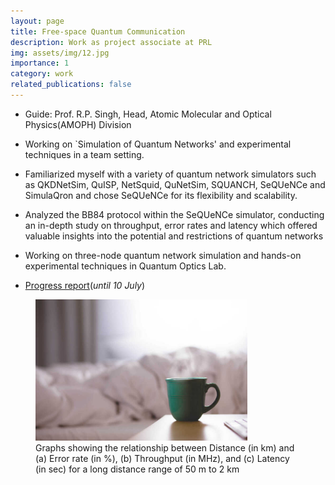 ```yaml
---
layout: page
title: Free-space Quantum Communication
description: Work as project associate at PRL
img: assets/img/12.jpg
importance: 1
category: work
related_publications: false
---
```


* Guide: Prof. R.P. Singh, Head, Atomic Molecular and Optical Physics(AMOPH) Division

* Working on `Simulation of Quantum Networks' and experimental techniques in a team setting.
* Familiarized myself with a variety of quantum network simulators such as QKDNetSim, QuISP, NetSquid, QuNetSim, SQUANCH, SeQUeNCe and SimulaQron and chose SeQUeNCe for its flexibility and scalability. 
* Analyzed the BB84 protocol within the SeQUeNCe simulator, conducting an in-depth study on throughput, error rates and latency which offered valuable insights into the potential and restrictions of quantum networks
* Working on three-node quantum network simulation and hands-on experimental techniques in Quantum Optics Lab.

* [Progress report](https://stoicodin.github.io/files/2023_SIP_Shivam.pdf)(<i>until 10 July</i>)



<figure>
  <img src="/assets/img/12.jpg" alt="Trulli" style="width:80%">
  <figcaption>Graphs showing the relationship between Distance (in km) and (a) Error rate (in %), (b) Throughput (in MHz), and (c) Latency (in sec) for a long distance range of 50 m to 2 km</figcaption>
</figure>

